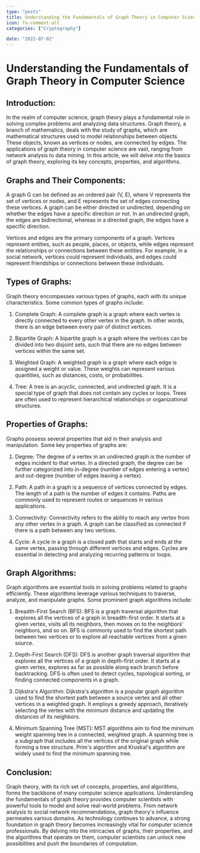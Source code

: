 ```yaml
---
type: "posts"
title: Understanding the Fundamentals of Graph Theory in Computer Science
icon: fa-comment-alt
categories: ["Cryptography"]

date: "2022-07-02"
---
```




# Understanding the Fundamentals of Graph Theory in Computer Science

## Introduction:
In the realm of computer science, graph theory plays a fundamental role in solving complex problems and analyzing data structures. Graph theory, a branch of mathematics, deals with the study of graphs, which are mathematical structures used to model relationships between objects. These objects, known as vertices or nodes, are connected by edges. The applications of graph theory in computer science are vast, ranging from network analysis to data mining. In this article, we will delve into the basics of graph theory, exploring its key concepts, properties, and algorithms.

## Graphs and Their Components:
A graph G can be defined as an ordered pair (V, E), where V represents the set of vertices or nodes, and E represents the set of edges connecting these vertices. A graph can be either directed or undirected, depending on whether the edges have a specific direction or not. In an undirected graph, the edges are bidirectional, whereas in a directed graph, the edges have a specific direction.

Vertices and edges are the primary components of a graph. Vertices represent entities, such as people, places, or objects, while edges represent the relationships or connections between these entities. For example, in a social network, vertices could represent individuals, and edges could represent friendships or connections between these individuals.

## Types of Graphs:
Graph theory encompasses various types of graphs, each with its unique characteristics. Some common types of graphs include:

1. Complete Graph: A complete graph is a graph where each vertex is directly connected to every other vertex in the graph. In other words, there is an edge between every pair of distinct vertices.

2. Bipartite Graph: A bipartite graph is a graph where the vertices can be divided into two disjoint sets, such that there are no edges between vertices within the same set.

3. Weighted Graph: A weighted graph is a graph where each edge is assigned a weight or value. These weights can represent various quantities, such as distances, costs, or probabilities.

4. Tree: A tree is an acyclic, connected, and undirected graph. It is a special type of graph that does not contain any cycles or loops. Trees are often used to represent hierarchical relationships or organizational structures.

## Properties of Graphs:
Graphs possess several properties that aid in their analysis and manipulation. Some key properties of graphs are:

1. Degree: The degree of a vertex in an undirected graph is the number of edges incident to that vertex. In a directed graph, the degree can be further categorized into in-degree (number of edges entering a vertex) and out-degree (number of edges leaving a vertex).

2. Path: A path in a graph is a sequence of vertices connected by edges. The length of a path is the number of edges it contains. Paths are commonly used to represent routes or sequences in various applications.

3. Connectivity: Connectivity refers to the ability to reach any vertex from any other vertex in a graph. A graph can be classified as connected if there is a path between any two vertices.

4. Cycle: A cycle in a graph is a closed path that starts and ends at the same vertex, passing through different vertices and edges. Cycles are essential in detecting and analyzing recurring patterns or loops.

## Graph Algorithms:
Graph algorithms are essential tools in solving problems related to graphs efficiently. These algorithms leverage various techniques to traverse, analyze, and manipulate graphs. Some prominent graph algorithms include:

1. Breadth-First Search (BFS): BFS is a graph traversal algorithm that explores all the vertices of a graph in breadth-first order. It starts at a given vertex, visits all its neighbors, then moves on to the neighbors' neighbors, and so on. BFS is commonly used to find the shortest path between two vertices or to explore all reachable vertices from a given source.

2. Depth-First Search (DFS): DFS is another graph traversal algorithm that explores all the vertices of a graph in depth-first order. It starts at a given vertex, explores as far as possible along each branch before backtracking. DFS is often used to detect cycles, topological sorting, or finding connected components in a graph.

3. Dijkstra's Algorithm: Dijkstra's algorithm is a popular graph algorithm used to find the shortest path between a source vertex and all other vertices in a weighted graph. It employs a greedy approach, iteratively selecting the vertex with the minimum distance and updating the distances of its neighbors.

4. Minimum Spanning Tree (MST): MST algorithms aim to find the minimum weight spanning tree in a connected, weighted graph. A spanning tree is a subgraph that includes all the vertices of the original graph while forming a tree structure. Prim's algorithm and Kruskal's algorithm are widely used to find the minimum spanning tree.

## Conclusion:
Graph theory, with its rich set of concepts, properties, and algorithms, forms the backbone of many computer science applications. Understanding the fundamentals of graph theory provides computer scientists with powerful tools to model and solve real-world problems. From network analysis to social network recommendations, graph theory's influence permeates various domains. As technology continues to advance, a strong foundation in graph theory becomes increasingly vital for computer science professionals. By delving into the intricacies of graphs, their properties, and the algorithms that operate on them, computer scientists can unlock new possibilities and push the boundaries of computation.